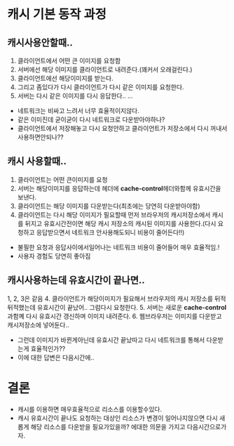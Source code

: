 # 캐시 기본 동작 과정

## 캐시사용안할때..

1. 클라이언트에서 어떤 큰 이미지를 요청함
2. 서버에선 해당 이미지를 클라이언트로 내려준다.(꽤커서 오래걸린다.)
3. 클라이언트에선 해당이미지를 받는다.
4. 그리고 좀있다가 다시 클라이언트가 다시 같은 이미지를 요청한다.
5. 서버는 다시 같은 이미지를 다시 응답한다..
   ...

- 네트워크는 비싸고 느려서 너무 효율적이지않다.
- 같은 이미진데 굳이굳이 다시 네트워크로 다운받아야하나?
- 클라이언트에서 저장해놓고 다시 요청안하고 클라이언트가 저장소에서 다시 꺼내서 사용하면안되나??

## 캐시 사용할때..

1. 클라이언트는 어떤 큰이미지를 요청
2. 서버는 해당이미지를 응답하는데 헤더에 **cache-control**헤더와함께 유효시간을 보낸다.
3. 클라이언트는 해당 이미지를 다운받는다(최초에는 당연히 다운받아야함)
4. 클라이언트는 다시 해당 이미지가 필요할때 먼저 브라우저의 캐시저장소에서 캐시를 뒤지고 유효시간전이면 해당 캐시 저장소의 캐시된 이미지를 사용한다.(다시 요청하고 응답받으면서 네트워크 안사용해도되니 비용이 줄어든다!!)

- 불필한 요청과 응답사이에서일어나는 네트워크 비용이 줄어들어 매우 효율적임.!
- 사용자 경험도 당연히 좋아짐

## 캐시사용하는데 유효시간이 끝나면..

1, 2, 3은 같음 4. 클라이언트가 해당이미지가 필요해서 브라우저의 캐시 저장소를 뒤적 뒤적했는데 유효시간이 끝났어.. 그럼다시 요청한다. 5. 서버는 새로운 **cache-control**과함꼐 다시 유효시간 갱신하며 이미지 내려준다. 6. 웹브라우저는 이미지를 다운받고 캐시저장소에 넣어둔다..

- 그런데 이미지가 바뀐게아닌데 유효시간 끝났따고 다시 네트워크를 통해서 다운받는게 효율적인가??
- 이에 대한 답변은 다음시간에..

# 결론

- 캐시를 이용하면 매우효율적으로 리소스를 이용할수있다.
- 캐시 유효시간이 끝나도 요청하는 대상인 리소스가 변경이 일어나지않으면 다시 새롭게 해당 리소스를 다운받을 필요가있을까? 에대한 의문을 가지고 다음시간으로가자.
